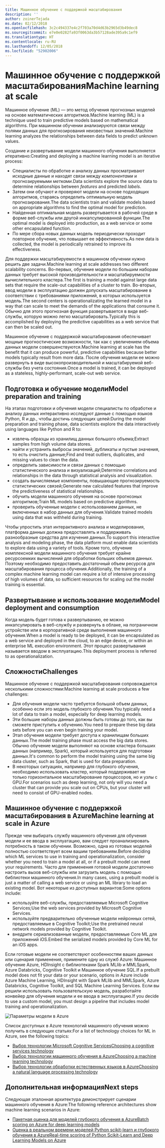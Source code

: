 ```yaml
---
title: Машинное обучение с поддержкой масштабирования
description: ''
author: zoinerTejada
ms.date: 02/12/2018
ms.openlocfilehash: 3c2c494337e4c2f703a70d4d63b2965d3b49dec8
ms.sourcegitcommit: e7e0e0282fa93f0063da3b57128ade395a9c1ef9
ms.translationtype: HT
ms.contentlocale: ru-RU
ms.lasthandoff: 12/05/2018
ms.locfileid: "52902006"
---
```

# <a name="machine-learning-at-scale"></a><span data-ttu-id="d1dcd-102">Машинное обучение с поддержкой масштабирования</span><span class="sxs-lookup"><span data-stu-id="d1dcd-102">Machine learning at scale</span></span>

<span data-ttu-id="d1dcd-103">Машинное обучение (ML) — это метод обучения прогнозных моделей на основе математических алгоритмов.</span><span class="sxs-lookup"><span data-stu-id="d1dcd-103">Machine learning (ML) is a technique used to train predictive models based on mathematical algorithms.</span></span> <span data-ttu-id="d1dcd-104">При машинном обучении анализируются связи между полями данных для прогнозирования неизвестных значений.</span><span class="sxs-lookup"><span data-stu-id="d1dcd-104">Machine learning analyzes the relationships between data fields to predict unknown values.</span></span>

<span data-ttu-id="d1dcd-105">Создание и развертывание модели машинного обучения выполняется итеративно:</span><span class="sxs-lookup"><span data-stu-id="d1dcd-105">Creating and deploying a machine learning model is an iterative process:</span></span>

* <span data-ttu-id="d1dcd-106">Специалисты по обработке и анализу данных просматривают исходные данные и находят связи между *компонентами* и прогнозируемыми *метками*.</span><span class="sxs-lookup"><span data-stu-id="d1dcd-106">Data scientists explore the source data to determine relationships between *features* and predicted *labels*.</span></span>
* <span data-ttu-id="d1dcd-107">Затем они обучают и проверяют модели на основе подходящих алгоритмов, стараясь определить оптимальную модель прогнозирования.</span><span class="sxs-lookup"><span data-stu-id="d1dcd-107">The data scientists train and validate models based on appropriate algorithms to find the optimal model for prediction.</span></span>
* <span data-ttu-id="d1dcd-108">Найденная оптимальная модель развертывается в рабочей среде в форме веб-службы или другой инкапсулированной функции.</span><span class="sxs-lookup"><span data-stu-id="d1dcd-108">The optimal model is deployed into production, as a web service or some other encapsulated function.</span></span>
* <span data-ttu-id="d1dcd-109">По мере сбора новых данных модель периодически проходит повторное обучение, что повышает ее эффективность.</span><span class="sxs-lookup"><span data-stu-id="d1dcd-109">As new data is collected, the model is periodically retrained to improve its effectiveness.</span></span>

<span data-ttu-id="d1dcd-110">Для поддержки масштабируемости в машинном обучении нужно решить две задачи.</span><span class="sxs-lookup"><span data-stu-id="d1dcd-110">Machine learning at scale addresses two different scalability concerns.</span></span> <span data-ttu-id="d1dcd-111">Во-первых, обучение модели по большим наборам данных требует высокой производительности и масштабируемости вычислительного кластера.</span><span class="sxs-lookup"><span data-stu-id="d1dcd-111">The first is training a model against large data sets that require the scale-out capabilities of a cluster to train.</span></span> <span data-ttu-id="d1dcd-112">Во-вторых, ввод модели в эксплуатацию должен допускать масштабирование в соответствии с требованиями приложений, в которых используется модель.</span><span class="sxs-lookup"><span data-stu-id="d1dcd-112">The second centers is operationalizating the learned model in a way that can scale to meet the demands of the applications that consume it.</span></span> <span data-ttu-id="d1dcd-113">Обычно для этого прогнозная функция развертывается в виде веб-службы, которую можно легко масштабировать.</span><span class="sxs-lookup"><span data-stu-id="d1dcd-113">Typically this is accomplished by deploying the predictive capabilities as a web service that can then be scaled out.</span></span>

<span data-ttu-id="d1dcd-114">Машинное обучение с поддержкой масштабирования обеспечивает мощные прогностические возможности, так как с увеличением объема данных модели совершенствуются.</span><span class="sxs-lookup"><span data-stu-id="d1dcd-114">Machine learning at scale has the benefit that it can produce powerful, predictive capabilities because better models typically result from more data.</span></span> <span data-ttu-id="d1dcd-115">После обучения модели ее можно развернуть в виде высокопроизводительной и масштабируемой веб-службы без учета состояния.</span><span class="sxs-lookup"><span data-stu-id="d1dcd-115">Once a model is trained, it can be deployed as a stateless, highly-performant, scale-out web service.</span></span> 

## <a name="model-preparation-and-training"></a><span data-ttu-id="d1dcd-116">Подготовка и обучение модели</span><span class="sxs-lookup"><span data-stu-id="d1dcd-116">Model preparation and training</span></span>

<span data-ttu-id="d1dcd-117">На этапах подготовки и обучения модели специалисты по обработке и анализу данных интерактивно исследуют данные с помощью языков Python, R и др., чтобы достичь следующих целей:</span><span class="sxs-lookup"><span data-stu-id="d1dcd-117">During the model preparation and training phase, data scientists explore the data interactively using languages like Python and R to:</span></span>

* <span data-ttu-id="d1dcd-118">извлечь образцы из хранилищ данных большого объема;</span><span class="sxs-lookup"><span data-stu-id="d1dcd-118">Extract samples from high volume data stores.</span></span>
* <span data-ttu-id="d1dcd-119">найти и устранить выбросы значений, дубликаты и пустые значения, то есть очистить данные;</span><span class="sxs-lookup"><span data-stu-id="d1dcd-119">Find and treat outliers, duplicates, and missing values to clean the data.</span></span>
* <span data-ttu-id="d1dcd-120">определить зависимости и связи данных с помощью статистического анализа и визуализаций;</span><span class="sxs-lookup"><span data-stu-id="d1dcd-120">Determine correlations and relationships in the data through statistical analysis and visualization.</span></span>
* <span data-ttu-id="d1dcd-121">создать вычисляемые компоненты, повышающие прогнозируемость статистических связей;</span><span class="sxs-lookup"><span data-stu-id="d1dcd-121">Generate new calculated features that improve the predictiveness of statistical relationships.</span></span>
* <span data-ttu-id="d1dcd-122">обучить модели машинного обучения на основе прогнозных алгоритмов;</span><span class="sxs-lookup"><span data-stu-id="d1dcd-122">Train ML models based on predictive algorithms.</span></span>
* <span data-ttu-id="d1dcd-123">проверить обученные модели с использованием данных, не включенных в набор данных для обучения.</span><span class="sxs-lookup"><span data-stu-id="d1dcd-123">Validate trained models using data that was withheld during training.</span></span>

<span data-ttu-id="d1dcd-124">Чтобы упростить этап интерактивного анализа и моделирования, платформа данных должна предоставлять и поддерживать разнообразные средства для изучения данных.</span><span class="sxs-lookup"><span data-stu-id="d1dcd-124">To support this interactive analysis and modeling phase, the data platform must enable data scientists to explore data using a variety of tools.</span></span> <span data-ttu-id="d1dcd-125">Кроме того, обучение комплексной модели машинного обучения требует крайне ресурсоемких вычислений для обработки больших объемов данных. Поэтому необходимо предоставить достаточный объем ресурсов для масштабирования процесса обучения.</span><span class="sxs-lookup"><span data-stu-id="d1dcd-125">Additionally, the training of a complex machine learning model can require a lot of intensive processing of high volumes of data, so sufficient resources for scaling out the model training is essential.</span></span>

## <a name="model-deployment-and-consumption"></a><span data-ttu-id="d1dcd-126">Развертывание и использование модели</span><span class="sxs-lookup"><span data-stu-id="d1dcd-126">Model deployment and consumption</span></span>

<span data-ttu-id="d1dcd-127">Когда модель будет готова к развертыванию, ее можно инкапсулировать в веб-службу и развернуть в облаке, на пограничном устройстве или в корпоративной среде выполнения машинного обучения.</span><span class="sxs-lookup"><span data-stu-id="d1dcd-127">When a model is ready to be deployed, it can be encapsulated as a web service and deployed in the cloud, to an edge device, or within an enterprise ML execution environment.</span></span> <span data-ttu-id="d1dcd-128">Этот процесс развертывания называется вводом в эксплуатацию.</span><span class="sxs-lookup"><span data-stu-id="d1dcd-128">This deployment process is referred to as operationalization.</span></span>

## <a name="challenges"></a><span data-ttu-id="d1dcd-129">Сложности</span><span class="sxs-lookup"><span data-stu-id="d1dcd-129">Challenges</span></span>

<span data-ttu-id="d1dcd-130">Машинное обучение с поддержкой масштабирования сопровождается несколькими сложностями:</span><span class="sxs-lookup"><span data-stu-id="d1dcd-130">Machine learning at scale produces a few challenges:</span></span>

- <span data-ttu-id="d1dcd-131">Для обучения модели часто требуется большой объем данных, особенно если это модель глубокого обучения.</span><span class="sxs-lookup"><span data-stu-id="d1dcd-131">You typically need a lot of data to train a model, especially for deep learning models.</span></span>
- <span data-ttu-id="d1dcd-132">Эти большие наборы данных должны быть готовы до того, как вы сможете приступить к обучению.</span><span class="sxs-lookup"><span data-stu-id="d1dcd-132">You need to prepare these big data sets before you can even begin training your model.</span></span>
- <span data-ttu-id="d1dcd-133">Этап обучения модели требует доступа к хранилищам больших данных.</span><span class="sxs-lookup"><span data-stu-id="d1dcd-133">The model training phase must access the big data stores.</span></span> <span data-ttu-id="d1dcd-134">Обычно обучение модели выполняют на основе кластера больших данных (например, Spark), который используется для подготовки данных.</span><span class="sxs-lookup"><span data-stu-id="d1dcd-134">It's common to perform the model training using the same big data cluster, such as Spark, that is used for data preparation.</span></span> 
- <span data-ttu-id="d1dcd-135">В некоторых ситуациях, например для глубокого обучения, необходимо использовать кластер, который поддерживает не только горизонтальное масштабирование процессоров, но и узлы с GPU.</span><span class="sxs-lookup"><span data-stu-id="d1dcd-135">For scenarios such as deep learning, not only will you need a cluster that can provide you scale out on CPUs, but your cluster will need to consist of GPU-enabled nodes.</span></span>

## <a name="machine-learning-at-scale-in-azure"></a><span data-ttu-id="d1dcd-136">Машинное обучение с поддержкой масштабирования в Azure</span><span class="sxs-lookup"><span data-stu-id="d1dcd-136">Machine learning at scale in Azure</span></span>

<span data-ttu-id="d1dcd-137">Прежде чем выбирать службу машинного обучения для обучения модели и ее ввода в эксплуатацию, вам следует проанализировать потребность в таком обучении. Возможно, одна из готовых моделей полностью соответствует всем вашим требованиям.</span><span class="sxs-lookup"><span data-stu-id="d1dcd-137">Before deciding which ML services to use in training and operationalization, consider whether you need to train a model at all, or if a prebuilt model can meet your requirements.</span></span> <span data-ttu-id="d1dcd-138">Часто для применения готовой модели достаточно настроить вызов веб-службы или загрузить модель с помощью библиотеки машинного обучения.</span><span class="sxs-lookup"><span data-stu-id="d1dcd-138">In many cases, using a prebuilt model is just a matter of calling a web service or using an ML library to load an existing model.</span></span> <span data-ttu-id="d1dcd-139">Вот некоторые из доступных вариантов:</span><span class="sxs-lookup"><span data-stu-id="d1dcd-139">Some options include:</span></span> 

- <span data-ttu-id="d1dcd-140">используйте веб-службы, предоставляемые Microsoft Cognitive Services;</span><span class="sxs-lookup"><span data-stu-id="d1dcd-140">Use the web services provided by Microsoft Cognitive Services.</span></span>
- <span data-ttu-id="d1dcd-141">используйте предварительно обученные модели нейронных сетей, предоставляемые в Cognitive Toolkit;</span><span class="sxs-lookup"><span data-stu-id="d1dcd-141">Use the pretrained neural network models provided by Cognitive Toolkit.</span></span>
- <span data-ttu-id="d1dcd-142">внедрите сериализованные модели, предоставляемые Core ML для приложений iOS.</span><span class="sxs-lookup"><span data-stu-id="d1dcd-142">Embed the serialized models provided by Core ML for an iOS apps.</span></span> 

<span data-ttu-id="d1dcd-143">Если готовые модели не соответствуют особенностям ваших данных или сценария применения, примените одну из служб Azure: Машинное обучение Azure, HDInsight с библиотеками Spark MLlib и MMLSpark, Azure Databricks, Cognitive Toolkit и Машинное обучение SQL.</span><span class="sxs-lookup"><span data-stu-id="d1dcd-143">If a prebuilt model does not fit your data or your scenario, options in Azure include Azure Machine Learning, HDInsight with Spark MLlib and MMLSpark, Azure Databricks, Cognitive Toolkit, and SQL Machine Learning Services.</span></span> <span data-ttu-id="d1dcd-144">Если вы решили использовать пользовательскую модель, разработайте конвейер для обучения модели и ее ввода в эксплуатацию.</span><span class="sxs-lookup"><span data-stu-id="d1dcd-144">If you decide to use a custom model, you must design a pipeline that includes model training and operationalization.</span></span> 

![Параметры модели в Azure](./images/machine-learning-model-training-and-deployment.png)

<span data-ttu-id="d1dcd-146">Список доступных в Azure технологий машинного обучения можно получить в следующих статьях:</span><span class="sxs-lookup"><span data-stu-id="d1dcd-146">For a list of technology choices for ML in Azure, see the following topics:</span></span>

- [<span data-ttu-id="d1dcd-147">Выбор технологии Microsoft Cognitive Services</span><span class="sxs-lookup"><span data-stu-id="d1dcd-147">Choosing a cognitive services technology</span></span>](../technology-choices/cognitive-services.md)
- [<span data-ttu-id="d1dcd-148">Выбор технологии машинного обучения в Azure</span><span class="sxs-lookup"><span data-stu-id="d1dcd-148">Choosing a machine learning technology</span></span>](../technology-choices/data-science-and-machine-learning.md)
- [<span data-ttu-id="d1dcd-149">Выбор технологии обработки естественных языков в Azure</span><span class="sxs-lookup"><span data-stu-id="d1dcd-149">Choosing a natural language processing technology</span></span>](../technology-choices/natural-language-processing.md)

## <a name="next-steps"></a><span data-ttu-id="d1dcd-150">Дополнительная информация</span><span class="sxs-lookup"><span data-stu-id="d1dcd-150">Next steps</span></span>

<span data-ttu-id="d1dcd-151">Следующая эталонная архитектура демонстрирует сценарии машинного обучения в Azure:</span><span class="sxs-lookup"><span data-stu-id="d1dcd-151">The following reference architectures show machine learning scenarios in Azure:</span></span>

- [<span data-ttu-id="d1dcd-152">Пакетная оценка для моделей глубокого обучения в Azure</span><span class="sxs-lookup"><span data-stu-id="d1dcd-152">Batch scoring on Azure for deep learning models</span></span>](../../reference-architectures/ai/batch-scoring-deep-learning.md)
- [<span data-ttu-id="d1dcd-153">Оценка в реальном времени моделей Python scikit-learn и глубокого обучения в Azure</span><span class="sxs-lookup"><span data-stu-id="d1dcd-153">Real-time scoring of Python Scikit-Learn and Deep Learning Models on Azure</span></span>](../../reference-architectures/ai/realtime-scoring-python.md)